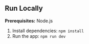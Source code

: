 ## Run Locally
**Prerequisites:**  Node.js


1. Install dependencies:
   `npm install`
2. Run the app:
   `npm run dev`
